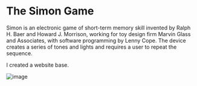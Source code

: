 # The Simon Game

Simon is an electronic game of short-term memory skill invented by Ralph H. Baer and Howard J. Morrison, working for toy design firm Marvin Glass and Associates, with software programming by Lenny Cope. The device creates a series of tones and lights and requires a user to repeat the sequence.

I created a website base.

![image](https://user-images.githubusercontent.com/117252369/200504474-6176bad7-e432-4a0a-95b1-b61fe3917ec5.png)
